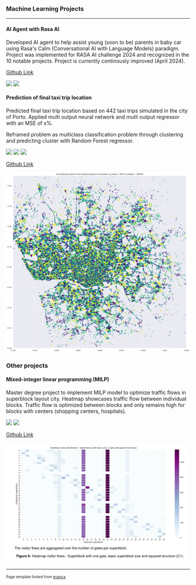 
### Machine Learning Projects 
---
#### AI Agent with Rasa AI

Developed AI agent to help assist young (soon to be) parents in baby car using Rasa's Calm (Conversational AI with Language Models) paradigm. Project was implemented for RASA AI challenge 2024 and recognized in the 10 notable projects. Project is currently continously improved (April 2024). 

 [Github Link](https://github.com/julia189/rasa-ai-agent-challenge)

 [![](https://img.shields.io/badge/Python-white?logo=Python)](#) ![](https://img.shields.io/badge/Rasa%20AI-5a18ee?logo=rasa&logoColor=white)


#### Prediction of final taxi trip location
 Predicted final taxi trip location based on 442 taxi trips simulated in the city of Porto. Applied multi output neural network and mutli output regressor with an MSE of x%.

 Reframed problem as multiclass classification problem through clustering and predicting cluster with Random Forest regressor.

 [![](https://img.shields.io/badge/Python-white?logo=Python)](#) [![](https://img.shields.io/badge/Jupyter-white?logo=Jupyter)](#) [![](https://img.shields.io/badge/sklearn-white?logo=scikit-learn)](#)


 [Github Link](https://github.com/julia189/ml-project-taxi-prediction)

<img src="images/clustered_trips.png?raw=true"/>



### Other projects 

#### Mixed-integer linear programming (MILP) 

Master degree project to implement MILP model to optimize traffic flows in superblock layout city. Heatmap showcases traffic flow between individual blocks. Traffic flow is optimized between blocks and only remains high for blocks with centers (shopping centers, hospitals). 

 [![](https://img.shields.io/badge/Python-white?logo=Python)](#) ![](https://img.shields.io/badge/GurobiPy-white?logo=gurobi&logoColor=ec3727)

[Github Link](https://github.com/julia189/superblock)

<img src="images/Superblock.PNG?raw=true">


---
<p style="font-size:10px">Page template forked from <a href="https://github.com/evanca/quick-portfolio">evanca</a></p>
<!-- Remove above link if you don't want to attibute -->

